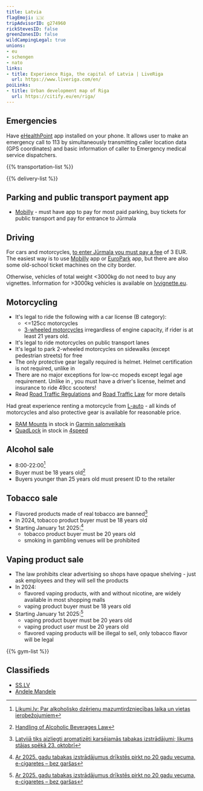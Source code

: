 ```yaml
---
title: Latvia
flagEmoji: 🇱🇻
tripAdvisorID: g274960
rickStevesID: false
greenZonesID: false
wildCampingLegal: true
unions:
- eu
- schengen
- nato
links:
- title: Experience Riga, the capital of Latvia | LiveRiga
  url: https://www.liveriga.com/en/
poiLinks:
- title: Urban development map of Riga
  url: https://citify.eu/en/riga/
---
```


## Emergencies

Have [eHealthPoint](https://eveselibaspunkts.lv/en/App) app installed on your phone. It allows user to make an emergency call to 113 by simultaneously transmitting caller location data (GPS coordinates) and basic information of caller to Emergency medical service dispatchers.

{{% transportation-list %}}

{{% delivery-list %}}

## Parking and public transport payment app

- [Mobilly](https://mobilly.lv/) - must have app to pay for most paid parking, buy tickets for public transport and pay for entrance to Jūrmala

## Driving

For cars and motorcycles, [to enter Jūrmala you must pay a fee](https://visitjurmala.lv/en/buy-an-entry-pass) of 3 EUR. The easiest way is to use [Mobilly](https://mobilly.lv/) app or [EuroPark](https://www.europark.lv/en/europark-app/jurmala-entry-pass) app, but there are also some old-school ticket machines on the city border.

Otherwise, vehicles of total weight <3000kg do not need to buy any vignettes. Information for >3000kg vehicles is available on [lvvignette.eu](https://www.lvvignette.eu/about).

## Motorcycling

- It's legal to ride the following with a car license (B category):
  - <=125cc motorcycles
  - [3-wheeled motorcycles](https://en.wikipedia.org/wiki/Piaggio_MP3) irregardless of engine capacity, if rider is at least 21 years old.
- It's legal to ride motorcycles on public transport lanes
- It's legal to park 2-wheeled motorcycles on sidewalks (except pedestrian streets) for free
- The only protective gear legally required is helmet. Helmet certification is not required, unlike in [](/countries/italy/#motorcycling)
- There are no major exceptions for low-cc mopeds except legal age requirement. Unlike in [](/countries/france/#motorcycling), you must have a driver's license, helmet and insurance to ride 49cc scooters!
- Read [Road Traffic Regulations](https://likumi.lv/ta/en/en/id/274865-road-traffic-regulations) and [Road Traffic Law](https://likumi.lv/ta/en/en/id/45467-road-traffic-law) for more details

Had great experience renting a motorcycle from [L-auto](https://l-auto.lv/lv) - all kinds of motorcycles and also protective gear is available for reasonable price.

- [RAM Mounts](https://rammount.com/) in stock in [Garmin salonveikals](https://garminshop.lv/lv/kur-nopirkt/)
- [QuadLock](https://www.quadlockcase.eu/) in stock in [4speed](https://4speed.lv/lv/contacts)

## Alcohol sale

- 8:00-22:00[^1]
- Buyer must be 18 years old[^4]
- Buyers younger than 25 years old must present ID to the retailer

## Tobacco sale

- Flavored products made of real tobacco are banned[^2]
- In 2024, tobacco product buyer must be 18 years old
- Starting January 1st 2025:[^3]
  - tobacco product buyer must be 20 years old
  - smoking in gambling venues will be prohibited

## Vaping product sale

- The law prohibits clear advertising so shops have opaque shelving - just ask employees and they will sell the products
- In 2024:
  - flavored vaping products, with and without nicotine, are widely available in most shopping malls
  - vaping product buyer must be 18 years old
- Starting January 1st 2025:[^3]
  - vaping product buyer must be 20 years old
  - vaping product _user_ must be 20 years old
  - flavored vaping products will be illegal to sell, only tobacco flavor will be legal

{{% gym-list %}}

## Classifieds

- [SS.LV](https://ss.lv)
- [Andele Mandele](https://www.andelemandele.lv)

[^1]: [Likumi.lv: Par alkoholisko dzērienu mazumtirdzniecības laika un vietas ierobežojumiem](https://likumi.lv/ta/id/272336-par-alkoholisko-dzerienu-mazumtirdzniecibas-laika-un-vietas-ierobezojumiem)
[^2]: [Latvijā tiks aizliegti aromatizēti karsējamās tabakas izstrādājumi; likums stājas spēkā 23. oktobrī](https://nra.lv/latvija/429894-latvija-tiks-aizliegti-aromatizeti-karsejamas-tabakas-izstradajumi-likums-stajas-speka-23-oktobri.htm)
[^3]: [Ar 2025. gadu tabakas izstrādājumus drīkstēs pirkt no 20 gadu vecuma, e-cigaretes – bez garšas](https://www.lsm.lv/raksts/zinas/latvija/11.01.2024-ar-2025-gadu-tabakas-izstradajumus-drikstes-pirkt-no-20-gadu-vecuma-e-cigaretes-bez-garsas.a538510/)
[^4]: [Handling of Alcoholic Beverages Law](https://likumi.lv/ta/en/en/id/88009-handling-of-alcoholic-beverages-law)
